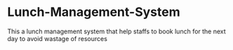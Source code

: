 # Lunch-Management-System
This a lunch management system that help staffs to book lunch for the next day to avoid wastage of resources
